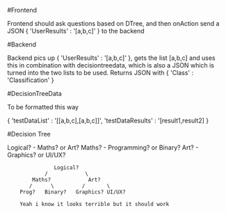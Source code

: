 

#Frontend

Frontend should ask questions based on DTree, and then onAction send a JSON { 'UserResults' : '[a,b,c]' } to the backend

#Backend

Backend pics up { 'UserResults' : '[a,b,c]' }, gets the list [a,b,c] and uses this in combination
with decisiontreedata, which is also a JSON which is turned into the two lists to be used. Returns JSON with
{ 'Class' : 'Classification' }

#DecisionTreeData

To be formatted this way

{ 'testDataList' : '[[a,b,c],[a,b,c]]',
  'testDataResults' : '[result1,result2]
}


#Decision Tree

Logical? - Maths? or Art?
Maths? - Programming? or Binary?
Art? - Graphics? or UI/UX?

                   Logical?
                /            \
            Maths?            Art?
           /      \         /       \
        Prog?   Binary?   Graphics? UI/UX?

        Yeah i know it looks terrible but it should work








